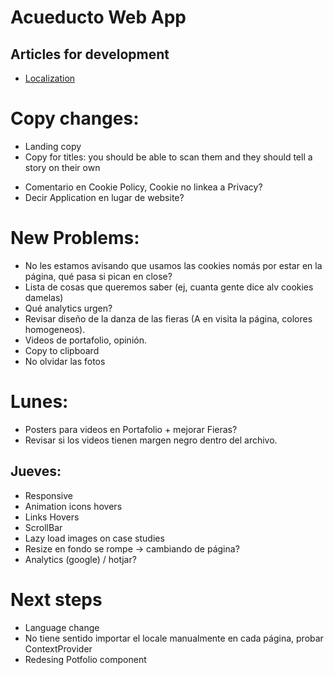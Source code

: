# Acueducto Web App

## Articles for development
- [Localization](https://medium.com/@isaachinman/creating-localised-nextjs-apps-with-next-i18next-f01d5e610307)

# Copy changes:
- Landing copy
- Copy for titles: you should be able to scan them and they should tell a story on their own
* Comentario en Cookie Policy, Cookie no linkea a Privacy?
* Decir Application en lugar de website?

# New Problems:
- No les estamos avisando que usamos las cookies nomás por estar en la página, qué pasa si pican en close?
- Lista de cosas que queremos saber (ej, cuanta gente dice alv cookies damelas)
- Qué analytics urgen?
- Revisar diseño de la danza de las fieras (A en visita la página, colores homogeneos).
- Videos de portafolio, opinión. 
- Copy to clipboard
- No olvidar las fotos

# Lunes:
- Posters para videos en Portafolio + mejorar Fieras?
- Revisar si los videos tienen margen negro dentro del archivo. 

## Jueves: 
- Responsive
- Animation icons hovers
- Links Hovers
- ScrollBar
- Lazy load images on case studies
- Resize en fondo se rompe -> cambiando de página?
- Analytics (google) / hotjar? 

# Next steps
- Language change
- No tiene sentido importar el locale manualmente en cada página, probar ContextProvider
- Redesing Potfolio component
